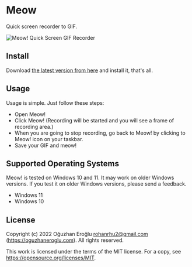# Meow

Quick screen recorder to GIF.

![Meow! Quick Screen GIF Recorder](assets/ss.gif)

## Install

Download [the latest version from here](https://github.com/rohanrhu/meow/releases/download/v0.2.0/Meow.Setup.0.2.0.exe) and install it, that's all.

## Usage

Usage is simple. Just follow these steps:

* Open Meow!
* Click Meow! (Recording will be started and you will see a frame of recording area.)
* When you are going to stop recording, go back to Meow! by clicking to Meow! icon on your taskbar.
* Save your GIF and meow!

## Supported Operating Systems

Meow! is tested on Windows 10 and 11. It may work on older Windows versions. If you test it on older Windows versions, please send a feedback.

* Windows 11
* Windows 10

## License

Copyright (c) 2022 Oğuzhan Eroğlu rohanrhu2@gmail.com (<https://oguzhaneroglu.com>). All rights reserved.

This work is licensed under the terms of the MIT license.
For a copy, see <https://opensource.org/licenses/MIT>.
